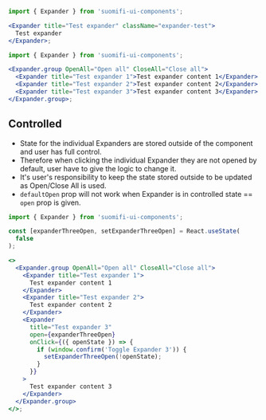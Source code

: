 ```jsx
import { Expander } from 'suomifi-ui-components';

<Expander title="Test expander" className="expander-test">
  Test expander
</Expander>;
```

```jsx
import { Expander } from 'suomifi-ui-components';

<Expander.group OpenAll="Open all" CloseAll="Close all">
  <Expander title="Test expander 1">Test expander content 1</Expander>
  <Expander title="Test expander 2">Test expander content 2</Expander>
  <Expander title="Test expander 3">Test expander content 3</Expander>
</Expander.group>;
```

## Controlled

- State for the individual Expanders are stored outside of the component and user has full control.
- Therefore when clicking the individual Expander they are not opened by default, user have to give the logic to change it.
- It's user's responsibility to keep the state stored outside to be updated as Open/Close All is used.
- `defaultOpen` prop will not work when Expander is in controlled state == `open` prop is given.

```jsx
import { Expander } from 'suomifi-ui-components';

const [expanderThreeOpen, setExpanderThreeOpen] = React.useState(
  false
);

<>
  <Expander.group OpenAll="Open all" CloseAll="Close all">
    <Expander title="Test expander 1">
      Test expander content 1
    </Expander>
    <Expander title="Test expander 2">
      Test expander content 2
    </Expander>
    <Expander
      title="Test expander 3"
      open={expanderThreeOpen}
      onClick={({ openState }) => {
        if (window.confirm('Toggle Expander 3')) {
          setExpanderThreeOpen(!openState);
        }
      }}
    >
      Test expander content 3
    </Expander>
  </Expander.group>
</>;
```

